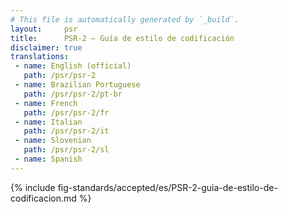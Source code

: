 ```yaml
---
# This file is automatically generated by `_build`.
layout:     psr
title:      PSR-2 — Guía de estilo de codificación
disclaimer: true
translations:
 - name: English (official)
   path: /psr/psr-2
 - name: Brazilian Portuguese
   path: /psr/psr-2/pt-br
 - name: French
   path: /psr/psr-2/fr
 - name: Italian
   path: /psr/psr-2/it
 - name: Slovenian
   path: /psr/psr-2/sl
 - name: Spanish
---
```

{% include fig-standards/accepted/es/PSR-2-guia-de-estilo-de-codificacion.md %}
